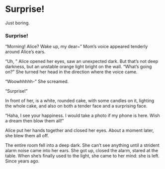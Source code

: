 # Surprise!

Just boring.

### Surprise!

“Morning! Alice? Wake up, my dear~” Mom’s voice appeared tenderly around Alice’s ears.

“Uh, ” Alice opened her eyes, saw an unexpected dark. But that’s not deep darkness, but an unstable orange light bright on the wall. “What’s going on?” She turned her head in the direction where the voice came.

“Woowhhhhh-” She screamed.

“Surprise!”

In front of her, is a white, rounded cake, with some candles on it, lighting the whole cake, and also on both a tender face and a surprising face.

“Haha, I see your happiness. I would take a photo if my phone is here. Wish a dream then blow them all!”

Alice put her hands together and closed her eyes. About a moment later, she blew them all off.

The entire room fell into a deep dark. She can’t see anything until a strident alarm noise came into her ears. She got up, closed the alarm, stared at the table. When she’s finally used to the light, she came to her mind: she is left. Since years ago.